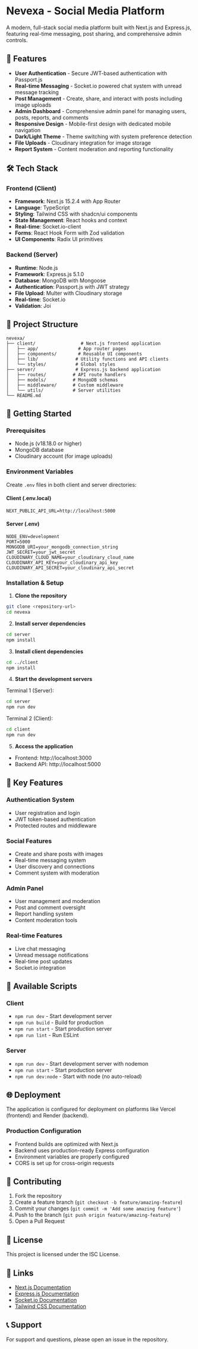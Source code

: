 # Nevexa - Social Media Platform

A modern, full-stack social media platform built with Next.js and Express.js, featuring real-time messaging, post sharing, and comprehensive admin controls.

## 🚀 Features

- **User Authentication** - Secure JWT-based authentication with Passport.js
- **Real-time Messaging** - Socket.io powered chat system with unread message tracking
- **Post Management** - Create, share, and interact with posts including image uploads
- **Admin Dashboard** - Comprehensive admin panel for managing users, posts, reports, and comments
- **Responsive Design** - Mobile-first design with dedicated mobile navigation
- **Dark/Light Theme** - Theme switching with system preference detection
- **File Uploads** - Cloudinary integration for image storage
- **Report System** - Content moderation and reporting functionality

## 🛠 Tech Stack

### Frontend (Client)
- **Framework**: Next.js 15.2.4 with App Router
- **Language**: TypeScript
- **Styling**: Tailwind CSS with shadcn/ui components
- **State Management**: React hooks and context
- **Real-time**: Socket.io-client
- **Forms**: React Hook Form with Zod validation
- **UI Components**: Radix UI primitives

### Backend (Server)
- **Runtime**: Node.js
- **Framework**: Express.js 5.1.0
- **Database**: MongoDB with Mongoose
- **Authentication**: Passport.js with JWT strategy
- **File Upload**: Multer with Cloudinary storage
- **Real-time**: Socket.io
- **Validation**: Joi

## 📁 Project Structure

```
nevexa/
├── client/                 # Next.js frontend application
│   ├── app/               # App router pages
│   ├── components/        # Reusable UI components
│   ├── lib/              # Utility functions and API clients
│   └── styles/           # Global styles
├── server/               # Express.js backend application
│   ├── routes/          # API route handlers
│   ├── models/          # MongoDB schemas
│   ├── middleware/      # Custom middleware
│   └── utils/           # Server utilities
└── README.md
```

## 🚦 Getting Started

### Prerequisites

- Node.js (v18.18.0 or higher)
- MongoDB database
- Cloudinary account (for image uploads)

### Environment Variables

Create `.env` files in both client and server directories:

#### Client (.env.local)
```env
NEXT_PUBLIC_API_URL=http://localhost:5000
```

#### Server (.env)
```env
NODE_ENV=development
PORT=5000
MONGODB_URI=your_mongodb_connection_string
JWT_SECRET=your_jwt_secret
CLOUDINARY_CLOUD_NAME=your_cloudinary_cloud_name
CLOUDINARY_API_KEY=your_cloudinary_api_key
CLOUDINARY_API_SECRET=your_cloudinary_api_secret
```

### Installation & Setup

1. **Clone the repository**
```bash
git clone <repository-url>
cd nevexa
```

2. **Install server dependencies**
```bash
cd server
npm install
```

3. **Install client dependencies**
```bash
cd ../client
npm install
```

4. **Start the development servers**

Terminal 1 (Server):
```bash
cd server
npm run dev
```

Terminal 2 (Client):
```bash
cd client
npm run dev
```

5. **Access the application**
- Frontend: http://localhost:3000
- Backend API: http://localhost:5000

## 📱 Key Features

### Authentication System
- User registration and login
- JWT token-based authentication
- Protected routes and middleware

### Social Features
- Create and share posts with images
- Real-time messaging system
- User discovery and connections
- Comment system with moderation

### Admin Panel
- User management and moderation
- Post and comment oversight
- Report handling system
- Content moderation tools

### Real-time Features
- Live chat messaging
- Unread message notifications
- Real-time post updates
- Socket.io integration

## 🔧 Available Scripts

### Client
- `npm run dev` - Start development server
- `npm run build` - Build for production
- `npm run start` - Start production server
- `npm run lint` - Run ESLint

### Server
- `npm run dev` - Start development server with nodemon
- `npm run start` - Start production server
- `npm run dev:node` - Start with node (no auto-reload)

## 🌐 Deployment

The application is configured for deployment on platforms like Vercel (frontend) and Render (backend).

### Production Configuration
- Frontend builds are optimized with Next.js
- Backend uses production-ready Express configuration
- Environment variables are properly configured
- CORS is set up for cross-origin requests

## 🤝 Contributing

1. Fork the repository
2. Create a feature branch (`git checkout -b feature/amazing-feature`)
3. Commit your changes (`git commit -m 'Add some amazing feature'`)
4. Push to the branch (`git push origin feature/amazing-feature`)
5. Open a Pull Request

## 📄 License

This project is licensed under the ISC License.

## 🔗 Links

- [Next.js Documentation](https://nextjs.org/docs)
- [Express.js Documentation](https://expressjs.com/)
- [Socket.io Documentation](https://socket.io/docs/)
- [Tailwind CSS Documentation](https://tailwindcss.com/docs)

## 📞 Support

For support and questions, please open an issue in the repository.

